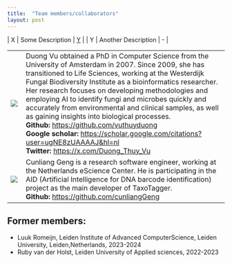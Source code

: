 ```yaml
---
title:  "Team members/collaborators"
layout: post
---
```


| X                     | Some Description    | [Y](#Y)    |
| <span id="Y">Y</span> | Another Description | -          |

<table>
  <tr>
    <td> <img src="https://MycoAI.github.io/photos/portrait_DuongVu.jpg"  align="left" style="height:50bp;" /> </td>
    <td> 
        Duong Vu obtained a PhD in Computer Science from the University of Amsterdam in 2007. Since 2009, she has transitioned to Life Sciences, working at the Westerdijk Fungal Biodiversity Institute as a bioinformatics researcher.
        Her research focuses on developing methodologies and employing AI to identify fungi and microbes quickly and accurately from environmental and clinical samples, as well as gaining insights into biological processes.<br />
      <strong>Github: </strong><a href="url">https://github.com/vuthuyduong</a><br />
      <strong>Google scholar: </strong><a href="url">https://scholar.google.com/citations?user=ugNE8zUAAAAJ&hl=nl</a><br />
      <strong>Twitter: </strong><a href="url">https://x.com/Duong_Thuy_Vu</a><br />
    </td>
   </tr> 
   <tr>
    <td> <img src="https://github.com/user-attachments/assets/5624f867-e647-4c67-9b77-3dded1570959"  align="left" style="height:100bp;" /> </td>
    <td> 
        Cunliang Geng is a research software engineer, working at the Netherlands eScience Center. He is participating in the AID (Artificial Intelligence for DNA barcode identification) project as the main developer of TaxoTagger. <br />
      <strong>Github: </strong><a href="url">https://github.com/cunliangGeng</a><br />
    </td>
   </tr> 
</table>

## Former members:
- Luuk Romeijn, Leiden Institute of Advanced ComputerScience, Leiden University, Leiden,Netherlands, 2023-2024
- Ruby van der Holst, Leiden University of Applied sciences, 2022-2023
